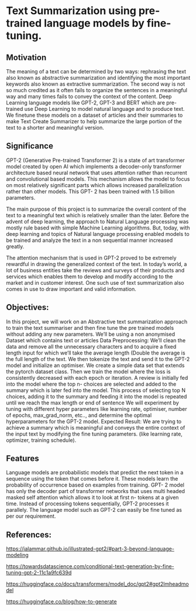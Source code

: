 # Text Summarization using pre-trained language models by fine-tuning.

## Motivation

The meaning of a text can be determined by two ways: rephrasing the text also known as abstractive summarization and identifying the most important keywords also known as extractive summarization. The second way is not so much credited as it often fails to organize the sentences in a meaningful way and many times fails to convey the context of the content. Deep Learning language models like GPT-2, GPT-3 and BERT which are pre-trained use Deep Learning to model natural language and to produce text. We finetune these models on a dataset of articles and their summaries to make  Text Create Summarizer to help summarize the large portion of the text to a shorter and meaningful version. 


## Significance

GPT-2 (Generative Pre-trained Transformer 2) is a state of art transformer model created by open AI which implements a decoder-only transformer architecture based neural network that uses attention rather than recurrent and convolutional based models. This mechanism allows the model to focus on most relatively significant parts which allows increased parallelization rather than other models. This GPT- 2 has been trained with 1.5 billion parameters.

The main purpose of this project is to summarize the overall content of the text to a meaningful text which is relatively smaller than the later. Before the advent of deep learning, the approach to Natural Language processing was mostly rule based with simple Machine Learning algorithms. But, today, with deep learning and topics of Natural language processing enabled models to be trained and analyze the text in a non sequential manner increased greatly. 

The attention mechanism that is used in GPT-2 proved to be extremely rewardful in drawing the generalized context of the text. In today’s world, a lot of business entities take the reviews and surveys of their products and services which enables them to develop and modify according to the market and in customer interest. One such use of text summarization also comes in use to draw important and valid information.


## Objectives:

In this project, we will work on an Abstractive text summarization approach to train the text summariser and then fine tune the pre trained models without adding any new parameters.
We’ll be using a non anonymised Dataset which contains text or articles
Data Preprocessing: We’ll clean the data and remove all the unnecessary characters and to acquire a fixed length input for which we’ll take the average length (Double the average is the full length of the text.
We then tokenize the text and send it to the GPT-2 model and initialize an optimiser.
We create a simple data set that extends the pytorch dataset class.
Then we train the model where the loss is consistently decreased with each epoch or iteration.
A review is initially fed into the model where the top n- choices are selected and added to the summary which is later fed into the model. This process of selecting top N choices, adding it to the summary and feeding it into the model is repeated until we reach the max length or end of sentence
We will experiment by tuning with different hyper parameters like learning rate, optimiser, number of epochs, max_grad_norm, etc.., and determine the optimal hyperparameters for the GPT-2 model.
Expected Result: We are trying to achieve a summary which is meaningful and conveys the entire context of the input text by modifying the fine tuning parameters. (like learning rate, optimizer, training schedule).

## Features

Language models are probabilistic models that predict the next token in a sequence using the token that comes before it. These models learn the probability of occurrence based on examples from training.
GPT- 2 model has only the decoder part of transformer networks that uses multi headed masked self attention which allows it to look at first n- tokens at a given time.
Instead of processing tokens sequentially, GPT-2 processes it parallely.
The language model such as GPT-2 can easily be fine tuned as per our requirement.

## References:

https://jalammar.github.io/illustrated-gpt2/#part-3-beyond-language-modeling

https://towardsdatascience.com/conditional-text-generation-by-fine-tuning-gpt-2-11c1a9fc639d

https://huggingface.co/docs/transformers/model_doc/gpt2#gpt2lmheadmodel

https://huggingface.co/blog/how-to-generate
